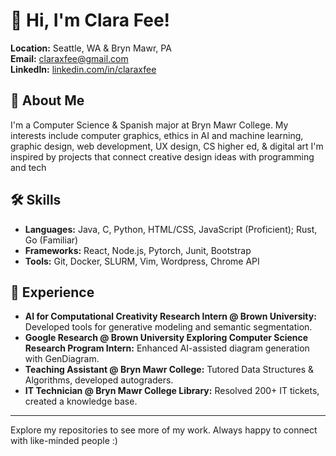 # 👋 Hi, I'm Clara Fee!

**Location:** Seattle, WA & Bryn Mawr, PA  
**Email:** [claraxfee@gmail.com](mailto:claraxfee@gmail.com)  
**LinkedIn:** [linkedin.com/in/claraxfee](https://linkedin.com/in/claraxfee)  

## 🚀 About Me

I'm a Computer Science & Spanish major at Bryn Mawr College.
My interests include computer graphics, ethics in AI and machine learning, graphic design, web development, UX design, CS higher ed, & digital art 
I'm inspired by projects that connect creative design ideas with programming and tech

## 🛠️ Skills

- **Languages:** Java, C, Python, HTML/CSS, JavaScript (Proficient); Rust, Go (Familiar)
- **Frameworks:** React, Node.js, Pytorch, Junit, Bootstrap
- **Tools:** Git, Docker, SLURM, Vim, Wordpress, Chrome API

## 💼 Experience

- **AI for Computational Creativity Research Intern @ Brown University:** Developed tools for generative modeling and semantic segmentation.
- **Google Research @ Brown University Exploring Computer Science Research Program Intern:** Enhanced AI-assisted diagram generation with GenDiagram.
- **Teaching Assistant @ Bryn Mawr College:** Tutored Data Structures & Algorithms, developed autograders.
- **IT Technician @ Bryn Mawr College Library:** Resolved 200+ IT tickets, created a knowledge base.

---

Explore my repositories to see more of my work. Always happy to connect with like-minded people :)
